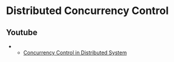 # Distributed Concurrency Control

## Youtube 

- - [Concurrency Control in Distributed System](https://www.youtube.com/watch?v=D3XhDu--uoI)